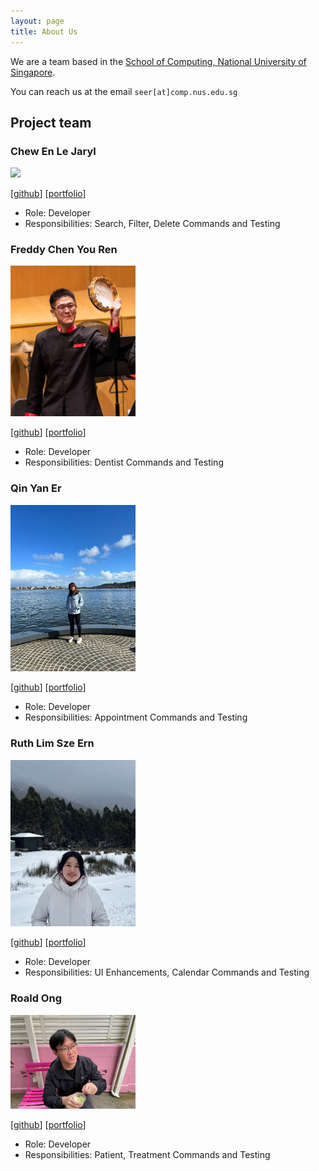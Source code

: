 ```yaml
---
layout: page
title: About Us
---
```


We are a team based in the [School of Computing, National University of Singapore](http://www.comp.nus.edu.sg).

You can reach us at the email `seer[at]comp.nus.edu.sg`

## Project team


### Chew En Le Jaryl

<img src="images/techjay-c.png" width="200px">

[[github](http://github.com/techjay-c)]
[[portfolio](team/techjay-c.md)]

* Role: Developer
* Responsibilities: Search, Filter, Delete Commands and Testing

### Freddy Chen You Ren

<img src="images/freddychenyouren2.png" width="200px">

[[github](https://github.com/freddychenyouren2)]
[[portfolio](team/freddychenyouren2.md)]

* Role: Developer
* Responsibilities: Dentist Commands and Testing

### Qin Yan Er

<img src="images/qyaner.png" width="200px">

[[github](http://github.com/qyaner)]
[[portfolio](team/qyaner.md)]

* Role: Developer
* Responsibilities: Appointment Commands and Testing

### Ruth Lim Sze Ern

<img src="images/ruth-lim.png" width="200px">

[[github](http://github.com/ruth-lim)]
[[portfolio](team/ruth-lim.md)]

* Role: Developer
* Responsibilities: UI Enhancements, Calendar Commands and Testing

### Roald Ong

<img src="images/synapseprogramming.png" width="200px">

[[github](http://github.com/SynapseProgramming)]
[[portfolio](team/synapseprogramming.md)]

* Role: Developer
* Responsibilities: Patient, Treatment Commands and Testing
